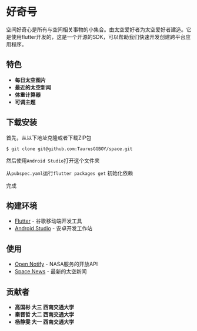 # 好奇号
空间好奇心是所有与空间相关事物的小集合。由太空爱好者为太空爱好者建造。它是使用flutter开发的，这是一个开源的SDK，可以帮助我们快速开发创建跨平台应用程序。

## 特色
* **每日太空图片**
* **最近的太空新闻**
* **体重计算器**
* **可调主题**

## 下载安装
首先，从以下地址克隆或者下载ZIP包

```
$ git clone git@github.com:TaurusGGBOY/space.git
```

然后使用`Android Studio`打开这个文件夹

从`pubspec.yaml`运行`flutter packages get` 初始化依赖

完成

## 构建环境
* [Flutter](https://flutter.io/) - 谷歌移动端开发工具
* [Android Studio](https://developer.android.com/studio/index.html/) - 安卓开发工作站

## 使用
* [Open Notify](http://open-notify.org/) - NASA服务的开放API
* [Space News](https://spacenews.com/) - 最新的太空新闻

## 贡献者
* **高国彬 大三 西南交通大学**
* **秦晋哲 大二 西南交通大学**
* **杨静雯 大一 西南交通大学**
